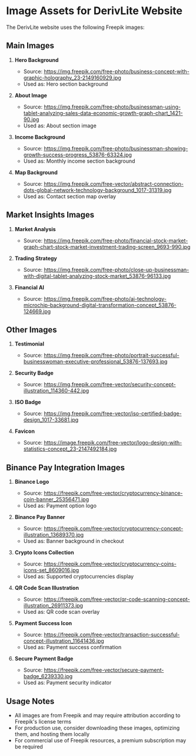 # Image Assets for DerivLite Website

The DerivLite website uses the following Freepik images:

## Main Images

1. **Hero Background**
   - Source: https://img.freepik.com/free-photo/business-concept-with-graphic-holography_23-2149160929.jpg
   - Used as: Hero section background

2. **About Image**
   - Source: https://img.freepik.com/free-photo/businessman-using-tablet-analyzing-sales-data-economic-growth-graph-chart_1421-90.jpg
   - Used as: About section image

3. **Income Background**
   - Source: https://img.freepik.com/free-photo/businessman-showing-growth-success-progress_53876-63324.jpg
   - Used as: Monthly income section background

4. **Map Background**
   - Source: https://img.freepik.com/free-vector/abstract-connection-dots-global-network-technology-background_1017-31319.jpg
   - Used as: Contact section map overlay

## Market Insights Images

1. **Market Analysis**
   - Source: https://img.freepik.com/free-photo/financial-stock-market-graph-chart-stock-market-investment-trading-screen_9693-990.jpg

2. **Trading Strategy**
   - Source: https://img.freepik.com/free-photo/close-up-businessman-with-digital-tablet-analyzing-stock-market_53876-96133.jpg

3. **Financial AI**
   - Source: https://img.freepik.com/free-photo/ai-technology-microchip-background-digital-transformation-concept_53876-124669.jpg

## Other Images

1. **Testimonial**
   - Source: https://img.freepik.com/free-photo/portrait-successful-businesswoman-executive-professional_53876-137693.jpg

2. **Security Badge**
   - Source: https://img.freepik.com/free-vector/security-concept-illustration_114360-442.jpg

3. **ISO Badge**
   - Source: https://img.freepik.com/free-vector/iso-certified-badge-design_1017-33681.jpg

4. **Favicon**
   - Source: https://image.freepik.com/free-vector/logo-design-with-statistics-concept_23-2147492184.jpg

## Binance Pay Integration Images

1. **Binance Logo**
   - Source: https://freepik.com/free-vector/cryptocurrency-binance-coin-banner_25356471.jpg
   - Used as: Payment option logo

2. **Binance Pay Banner**
   - Source: https://freepik.com/free-vector/cryptocurrency-concept-illustration_13689370.jpg
   - Used as: Banner background in checkout

3. **Crypto Icons Collection**
   - Source: https://freepik.com/free-vector/cryptocurrency-coins-icons-set_8609016.jpg
   - Used as: Supported cryptocurrencies display

4. **QR Code Scan Illustration**
   - Source: https://freepik.com/free-vector/qr-code-scanning-concept-illustration_26911373.jpg
   - Used as: QR code scan overlay

5. **Payment Success Icon**
   - Source: https://freepik.com/free-vector/transaction-successful-concept-illustration_11641436.jpg
   - Used as: Payment success confirmation

6. **Secure Payment Badge**
   - Source: https://freepik.com/free-vector/secure-payment-badge_6239330.jpg
   - Used as: Payment security indicator

## Usage Notes

- All images are from Freepik and may require attribution according to Freepik's license terms
- For production use, consider downloading these images, optimizing them, and hosting them locally
- For commercial use of Freepik resources, a premium subscription may be required
